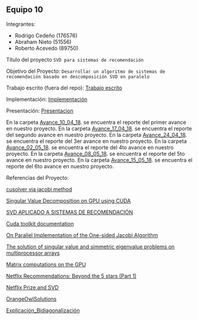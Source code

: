 ## Equipo 10

Integrantes:

* Rodrigo Cedeño (176576)
* Abraham Nieto (51556)
* Roberto Acevedo (89750)

Título del proyecto `SVD para sistemas de recomendación`

Objetivo del Proyecto: `Desarrollar un algoritmo de sistemas de recomendación basado en descomposición SVD en paralelo` 


Trabajo escrito (fuera del repo): [Trabajo escrito](https://drive.google.com/open?id=1gSRaoKZ0QOswZAwW2dkbJ2QW9adrY6YQ) 

Implementación: [Implementación](Implementacion)

Presentación: [Presentacion](https://drive.google.com/open?id=1PIs8o0PQ4uXHsJSYNwhIEzey5VsaHkPcbD0j1aMGuEE)


En la carpeta [Avance_10_04_18](Avance_10_04_18). se encuentra el reporte del primer avance en nuestro proyecto.
En la carpeta [Avance_17_04_18](Avance_17_04_18). se encuentra el reporte del segundo avance en nuestro proyecto. 
En la carpeta [Avance_24_04_18](Avance_24_04_18). se encuentra el reporte del 3er avance en nuestro proyecto.
En la carpeta [Avance_02_05_18](Avance_02_05_18). se encuentra el reporte del 4to avance en nuestro proyecto. 
En la carpeta [Avance_08_05_18](Avance_08_05_18). se encuentra el reporte del 5to avance en nuestro proyecto. 
En la carpeta [Avance_15_05_18](Avance_15_05_18). se encuentra el reporte del 6to avance en nuestro proyecto.

Referencias del Proyecto:

[cusolver via jacobi method](https://docs.nvidia.com/cuda/cusolver/index.html#gesvdj-example1)

[Singular Value Decomposition on GPU using CUDA](https://pdfs.semanticscholar.org/62c1/1a6f10ed2dd1c954297733e92641e7cd6fb9.pdf)

[SVD APLICADO A SISTEMAS DE RECOMENDACIÓN](http://informatico.ricardomoya.es/docs/ProyectoFinDeMaster_V1.pdf) 

[Cuda toolkit documentation](http://docs.nvidia.com/cuda/cusolver/index.html) 

[On Parallel Implementation of the One-sided Jacobi Algorithm](https://pdfs.semanticscholar.org/cf5e/afcd87a9fcf1c77cfb431f0b8a8518f11445.pdf)

[The solution of singular value and simmetric eigenvalue problems on multiprocessor arrays](https://maths-people.anu.edu.au/~brent/pd/rpb084i.pdf)

[Matrix computations on the GPU](https://developer.nvidia.com/sites/default/files/akamai/cuda/files/Misc/mygpu.pdf)

[Netflix Recommendations: Beyond the 5 stars (Part 1)](https://medium.com/netflix-techblog/netflix-recommendations-beyond-the-5-stars-part-1-55838468f429) 

[Netflix Prize and SVD](http://buzzard.ups.edu/courses/2014spring/420projects/math420-UPS-spring-2014-gower-netflix-SVD.pdf) 

[OrangeOwlSolutions](https://github.com/OrangeOwlSolutions/Linear-Algebra/blob/master/SVD/SVD.cu) 

[Explicación_Bidiagonalización](http://www3.math.tu-berlin.de/Vorlesungen/SS14/MatricesGraphsPDEs/paper_for_students/0711019.pdf)

